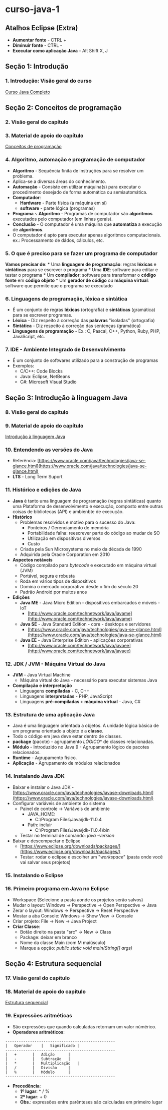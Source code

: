 # curso-java-1

## Atalhos Eclipse (Extra)
* **Aumentar fonte** - CTRL +
* **Diminuir fonte** - CTRL -
* **Executar como aplicação Java** - Alt Shift X, J

## Seção 1: Introdução

### 1. Introdução: Visão geral do curso

[Curso Java Completo](https://github.com/Alexandresl/Curso-java-1/blob/master/PDFs/Aula%201%20-%20Curso%20Java%20Completo.pdf)

## Seção 2: Conceitos de programação

### 2. Visão geral do capítulo

### 3. Material de apoio do capítulo

[Conceitos de programação](https://github.com/Alexandresl/Curso-java-1/blob/master/PDFs/Aula%203%20-%20Conceitos%20de%20programa%C3%A7%C3%A3o.pdf)

### 4. Algoritmo, automação e programação de computador

* **Algoritmo** - Sequência finita de instruções para se resolver um problema. 
* Aplica-se a diversas áreas do conhecimento.
* **Automação** - Consiste em utilizar máquina(s) para executar o procedimento desejado de forma automática ou semiautomática.
* **Computador**:
    * **Hardware** - Parte física (a máquina em si)
    * **software** - parte lógica (programas)
* **Programa ~ Algoritmo** - Programas de computador são **algoritmos** executados pelo computador (em linhas gerais).
* **Conclusão** - O computador é uma máquina que **automatiza** a execução de **algoritmos**.
* O computador é apto para executar apenas algoritmos computacionais. ex.: Processamento de dádos, cálculos, etc.

### 5. O que é preciso para se fazer um programa de computador

**Vamos precisar de**:
    * Uma **linguagem de programação**: regras **léxicas** e **sintáticas** para se escrever o programa
    * Uma **IDE**: software para editar e testar o programa
    * Um **compilador**: software para transformar o **código fonte** em **código objeto**
    * Um **gerador de código** ou **máquina virtual**: software que permite que o programa se executado

### 6. Linguagens de programação, léxica e sintática

* É um conjunto de regras **léxicas** (ortografia) e **sintáticas** (gramática) para se escrever programas.
* **Léxica** - Diz respeito à correção das **palavras** "isoladas" (ortografia)
* **Sintática** - Diz respeito à correção das sentenças (gramática)
* **Linguagens de programação** - Ex.: C, Pascal, C++, Python, Ruby, PHP, JavaScript, etc.

### 7. IDE - Ambiente Integrado de Desenvolvimento

* É um conjunto de softwares utilizado para a construção de programas
* Exemplos:
    * C/C++: Code Blocks
    * Java: Eclipse, NetBeans
    * C#: Microsoft Visual Studio

## Seção 3: Introdução à linguagem Java

### 8. Visão geral do capítulo

### 9. Material de apoio do capítulo

[Introdução à linguagem Java](https://github.com/Alexandresl/Curso-java-1/blob/master/PDFs/Aula%209%20-%20Introdu%C3%A7%C3%A3o%20a%20linguagem%20Java.pdf)

### 10. Entendendo as versões do Java

* Referência: [https://www.oracle.com/java/technologies/java-se-glance.html](https://www.oracle.com/java/technologies/java-se-glance.html)
* **LTS** - Long Term Suport

### 11. Histórico e edições de Java

* **Java** é tanto uma linguagem de programação (regras sintáticas) quanto uma Plataforma de desenvolvimento e execução, composto entre outras coisas de bibliotecas (API) e ambienbte de execução.
* **Histórico**
    * Problemas resolvidos e motivo para o sucesso do Java:
        * Ponteiros / Gerenciamento de memória
        * Portabilidade falha: reescrever parte do código ao mudar de SO
        * Utilização em dispositivos diversos
        * Custo
    * Criada pela Sun Microsystems no meio da década de 1990
    * Adquirida pela Oracle Corporation em 2010
* **Aspectos notáveis**
    * Código compilado para *bytecode* e executado em máquina virtual (JVM)
    * Portável, segura e robusta
    * Roda em vários tipos de dispositivos
    * Domina o mercado corporativo desde o fim do século 20
    * Padrão Android por muitos anos
* **Edições**
    * **Java ME** - Java Micro Edition - dispositivos embarcados e móveis - IoT
        * [http://www.oracle.com/technetwork/java/javame](http://www.oracle.com/technetwork/java/javame)
    * **Java SE** - Java Standard Edition - core - desktops e servidores
        * [https://www.oracle.com/java/technologies/java-se-glance.html](https://www.oracle.com/java/technologies/java-se-glance.html)
    * **Java EE** - Java Enterprise Edition - aplicações corporativas
        * [http://www.oracle.com/technetwork/java/javaee](http://www.oracle.com/technetwork/java/javaee)

### 12. JDK / JVM - Máquina Virtual do Java

* **JVM** - Java Virtual Machine
    * Máquina virtual do Java - necessário para executar sistemas Java
* **Compilação e interpretação**
    * Linguagens **compiladas** - C, C++
    * Linguagens **interpretadas** - PHP, JavaScript
    * Linguagens **pré-compiladas + máquina virtual** - Java, C#

### 13. Estrutura de uma aplicação Java

* Java é uma linguagem orientada a objetos. A unidade lógica básica de um programa orientado a objeto é a **classe**. 
* Todo o código em java deve estar dentro de classes.
* **package** (pacote) - agrupamento *LÓGICO** de classes relacionadas.
* **Módulo** - Introduzido no Java 9 - Agrupamento lógico de pacotes relacionados.
* **Runtime** - Agrupamento físico.
* **Aplicação** - Agrupamento de módulos relacionados

### 14. Instalando Java JDK

* Baixar e instalar o Java JDK - [https://www.oracle.com/java/technologies/javase-downloads.html](https://www.oracle.com/java/technologies/javase-downloads.html)
* Configurar variáveis de ambiente do sistema
    * Painel de controle -> Variáveis de ambiente
        * JAVA_HOME:
            * C:\Program Files\Java\jdk-11.0.4
        * Path: incluir
            * C:\Program Files\Java\jdk-11.0.4\bin
    * Testar no terminal de comando: *java -version*
* Baixar e descompactar o Eclipse
    * [https://www.eclipse.org/downloads/packages/](https://www.eclipse.org/downloads/packages/)
    * Testar: rodar o eclipse e escolher um "*workspace*" (pasta onde você vai salvar seus projetos)

### 15. Instalando o Eclipse

### 16. Primeiro programa em Java no Eclipse

* Workspace (Selecione a pasta aonde os projetos serão salvos)
* Mudar o layout: Windows -> Perspective -> Open Perspective -> Java
* Zerar o layout: Windows -> Perspective -> Reset Perspective
* Mostar a aba Console: Windows -> Show View -> Console
* Criar projeto: File -> New -> Java Project
* **Criar Classe**:
    * Botão direito na pasta "src" -> New -> Class
    * Package: deixar em branco
    * Nome da classe Main (com M maiúsculo)
    * Marque a opção: *public static void main(String[] args)*

## Seção 4: Estrutura sequencial

### 17. Visão geral do capítulo

### 18. Material de apoio do capítulo

[Estrutura sequencial](https://github.com/Alexandresl/Curso-java-1/blob/master/PDFs/Aula%2018%20-%20Estrutura%20sequencial.pdf)

### 19. Expressões aritméticas

* São expressões que quando calculadas retornam um valor númérico.
* **Operadores aritméticos**:
```
-------------------------------------------------
|	Operador	|	Significado	|
-------------------------------------------------
|	+		|	Adição		|
|	-		|	Subtração	|
|	*		|	Multiplicação	|
|	/		|	Divisão		|
|	%		|	Módulo		|
-------------------------------------------------
```
* **Precedência**:
    * **1º lugar**: * / %
    * **2º lugar**: + 0
    * **Obs**.: expressões entre parênteses são calculadas em primeiro lugar